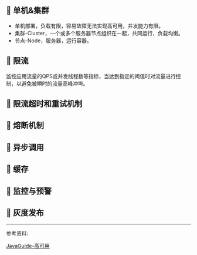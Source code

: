 ## 📌 单机&集群

- 单机部署，负载有限，容易故障无法实现高可用，并发能力有限。
- 集群-Cluster，一个或多个服务器节点组织在一起，共同运行，负载均衡。
- 节点-Node，服务器，运行容器。

## 📌 限流

监控应用流量的QPS或并发线程数等指标，当达到指定的阈值时对流量进行控制，以避免被瞬时的流量高峰冲垮。

## 📌 限流超时和重试机制

## 📌 熔断机制

## 📌 异步调用

## 📌 缓存

## 📌 监控与预警

## 📌 灰度发布

---

参考资料:

[JavaGuide-高可用](https://javaguide.cn/high-availability/high-availability-system-design.html)



